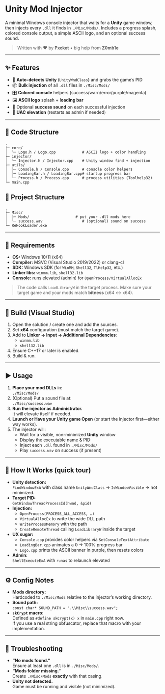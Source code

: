 # Unity Mod Injector

A minimal Windows console injector that waits for a **Unity** game window, then injects every `.dll` it finds in `./Misc/Mods/`. Includes a progress splash, colored console output, a simple ASCII logo, and an optional success sound.

> Written with ❤️ by **Pxcket** • big help from **Z0mb1e**  

---

## ✨ Features

- 🔎 **Auto-detects Unity** (`UnityWndClass`) and grabs the game’s PID
- 📦 **Bulk injection** of all `.dll` files in `./Misc/Mods/`
- 🎛️ **Colored console** helpers (success/warn/error/purple/magenta)
- 🖼️ **ASCII logo** splash + **loading bar**
- 🔔 Optional **success sound** on each successful injection
- 🔐 **UAC elevation** (restarts as admin if needed)

---

## 📁 Code Structure

```
.
├─ core/
│  └─ Logo.h / Logo.cpp            # ASCII logo + color handling
├─ injector/
│  └─ Injector.h / Injector.cpp    # Unity window find + injection
├─ utils/
│  ├─ Console.h / Console.cpp      # console color helpers
│  ├─ LoadingBar.h / LoadingBar.cpp# startup progress bar
│  └─ Process.h / Process.cpp      # process utilities (Toolhelp32)
└─ main.cpp

```
## 📁 Project Structure
```
.
├─ Misc/
│  ├─ Mods/                     # put your .dll mods here
│  └─ success.wav                  # (optional) sound on success
└─ ReHookLoader.exe
```

---

## 🧰 Requirements

- **OS:** Windows 10/11 (x64)
- **Compiler:** MSVC (Visual Studio 2019/2022) or clang-cl
- **SDK:** Windows SDK (for `WinMM`, `Shell32`, `TlHelp32`, etc.)
- **Linker libs:** `winmm.lib`, `shell32.lib`
- **Console:** runs elevated (admin) for `OpenProcess/VirtualAllocEx`

> The code calls `LoadLibraryW` in the target process. Make sure your target game and your mods match **bitness** (x64 ↔ x64).

---

## 🔧 Build (Visual Studio)

1. Open the solution / create one and add the sources.
2. Set **x64** configuration (must match the target game).
3. Add to **Linker → Input → Additional Dependencies**:
   - `winmm.lib`
   - `shell32.lib`
4. Ensure C++17 or later is enabled.
5. Build & run.

---

## ▶️ Usage

1. **Place your mod DLLs** in:  
   `./Misc/Mods/`
2. (Optional) Put a sound file at:  
   `./Misc/success.wav`
3. **Run the injector as Administrator.**  
   It will elevate itself if needed.
4. **Launch or Have your Unity game Open** (or start the injector first—either way works).
5. The injector will:
   - Wait for a visible, non-minimized **Unity** window
   - Display the executable name & PID
   - Inject each `.dll` found in `./Misc/Mods/`
   - Play `success.wav` on success (if present)

---

## 🧠 How It Works (quick tour)

- **Unity detection:**  
  `FindWindowExA` with class name `UnityWndClass` → `IsWindowVisible` → not minimized.
- **Target PID:**  
  `GetWindowThreadProcessId(hwnd, &pid)`
- **Injection:**  
  - `OpenProcess(PROCESS_ALL_ACCESS, …)`
  - `VirtualAllocEx` to write the wide DLL path
  - `WriteProcessMemory` with the path
  - `CreateRemoteThread` calling `LoadLibraryW` inside the target
- **UX sugar:**  
  - `Console.cpp` provides color helpers via `SetConsoleTextAttribute`
  - `LoadingBar.cpp` animates a 0 → 100% progress bar
  - `Logo.cpp` prints the ASCII banner in purple, then resets colors
- **Admin:**  
  `ShellExecuteExA` with `runas` to relaunch elevated

---

## ⚙️ Config Notes

- **Mods directory:**  
  Hardcoded to `./Misc/Mods` relative to the injector’s working directory.
- **Sound path:**  
  `const char* SOUND_PATH = ".\\Misc\\success.wav";`
- **`skCrypt` macro:**  
  Defined as `#define skCrypt(x) x` in `main.cpp` right now.  
  If you use a real string obfuscator, replace that macro with your implementation.

---

## 🧯 Troubleshooting

- **“No mods found.”**  
  Ensure at least one `.dll` is in `./Misc/Mods/`.
- **“Mods folder missing.”**  
  Create `./Misc/Mods` **exactly** with that casing.
- **Unity not detected.**  
  Game must be running and visible (not minimized).
